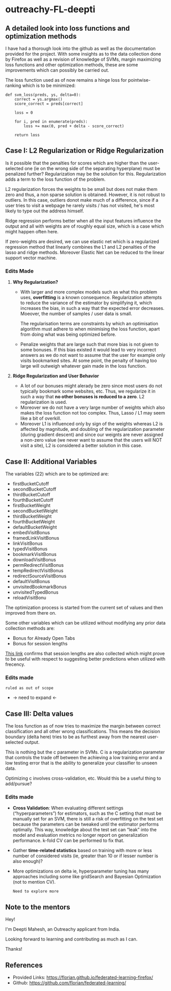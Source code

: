 # outreachy-FL-deepti

## A detailed look into loss functions and optimization methods

I have had a thorough look into the github as well as the documentation provided for the project. With some insights as to the data collection done by Firefox as well as a revision of knowledge of SVMs, margin maximizing loss functions and other optimization methods, these are some improvements which can possibly be carried out.

The loss function used as of now remains a hinge loss for pointwise-ranking which is to be minimized:

    def svm_loss(preds, ys, delta=0):
        correct = ys.argmax()
        score_correct = preds[correct]
        
        loss = 0
        
        for i, pred in enumerate(preds):
            loss += max(0, pred + delta - score_correct)            
                
        return loss

## __Case I: L2 Regularization or Ridge Regularization__

Is it possible that the penalties for scores which are higher than the user-selected one (ie on the wrong side of the separating hyperplane) must be penalized further? Regularization may be the solution for this. Regularization adds a term to the loss function of the problem.

L2 regularization forces the weights to be small but does not make them zero and thus, a non sparse solution is obtained. However, it is not robust to outliers. In this case, outliers donot make much of a difference, since if a user tries to visit a webpage he rarely visits / has not visited, he's most likely to type out the address himself.

Ridge regression performs better when all the input features influence the output and all with weights are of roughly equal size, which is a case which might happen often here.

If zero-weights are desired, we can use elastic net which is a regularized regression method that linearly combines the L1 and L2 penalties of the lasso and ridge methods. Moreover Elastic Net can be reduced to the linear support vector machine.

### __Edits Made__

1. __Why Regularization?__
    * With larger and more complex models such as what this problem uses, __overfitting__ is a known consequence. Regularization attempts to reduce the variance of the estimator by simplifying it, which increases the bias, in such a way that the expected error decreases. Moeover, the number of samples / user data is small.

      The regularisation terms are constraints by which an optimisation algorithm must adhere to when minimising the loss function, apart from doing what was being optimized before.
    * Penalize weights that are large such that more bias is not given to some bonuses. If this bias existed it would lead to very incorrect answers as we do not want to assume that the user for example only visits bookmarked sites. At some point, the penalty of having too large will outweigh whatever gain made in the loss function.

2. __Ridge Regularization and User Behavior__
    * A lot of our bonuses might alerady be zero since most users do not typically bookmark some websites, etc. Thus, we regularize it in such a way that __no other bonuses is reduced to a zero__. L2 regularization is used.
    * Moreover we do not have a very large number of weights which also makes the loss function not too complex. Thus, Lasso / L1 may seem like a bit of overkill.
    * Moreover L1 is influenced only by sign of the weights whereas L2 is affected by magnitude, and doubling of the regularization parameter (during gradient descent) and since our weignts are never assigned a non-zero value (we never want to assume that the users will NOT visit a site), L2 is considered a better solution in this case.

## __Case II: Additional Variables__

The variables (22) which are to be optimized are:

* firstBucketCutoff
* secondBucketCutoff
* thirdBucketCutoff
* fourthBucketCutoff
* firstBucketWeight
* secondBucketWeight
* thirdBucketWeight
* fourthBucketWeight
* defaultBucketWeight
* embedVisitBonus
* framedLinkVisitBonus
* linkVisitBonus
* typedVisitBonus
* bookmarkVisitBonus
* downloadVisitBonus
* permRedirectVisitBonus
* tempRedirectVisitBonus
* redirectSourceVisitBonus
* defaultVisitBonus
* unvisitedBookmarkBonus
* unvisitedTypedBonus
* reloadVisitBonu

The optimization process is started from the current set of values and then improved from there on.

Some other variables which can be utilized without modifying any prior data collection methods are:

* Bonus for Already Open Tabs
* Bonus for session lengths

[This link](https://github.com/mozilla/legal-docs/blob/master/firefox_privacy_notice/en-US.md) confirms that session lengths are also collected which might prove to be useful with respect to suggesting better predictions when utilized with frecency.

### __Edits made__

`ruled as out of scope`

* -> need to expand <-

## __Case III: Delta values__

The loss function as of now tries to maximize the margin between correct classification and all other wrong classifications. This means the decision boundary (delta here) tries to be as furthest away from the nearest user-selected output.

This is nothing but the c parameter in SVMs. C is a regularization parameter that controls the trade off between the achieving a low training error and a low testing error that is the ability to generalize your classifier to unseen data.

Optimizing c involves cross-validation, etc. Would this be a useful thing to add/pursue?

### __Edits made__

* __Cross Validation__: When evaluating different settings (“hyperparameters”) for estimators, such as the C setting that must be manually set for an SVM, there is still a risk of overfitting on the test set because the parameters can be tweaked until the estimator performs optimally. This way, knowledge about the test set can “leak” into the model and evaluation metrics no longer report on generalization performance. k-fold CV can be performed to fix that.

* Gather __time-related statistics__ based on training with more or less number of considered visits (ie, greater than 10 or if lesser number is also enough)?

* More optimizations on delta ie, hyperparameter tuning has many approaches including some like gridSearch and Bayesian Optimization (not to mention CV).

    `Need to explore more`

## Note to the mentors

Hey!

I'm Deepti Mahesh, an Outreachy applicant from India.

Looking forward to learning and contributing as much as I can.

Thanks!

## References

* Provided Links: <https://florian.github.io/federated-learning-firefox/>
* Github: <https://github.com/florian/federated-learning/>
